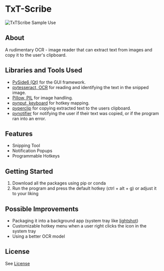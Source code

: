 # TxT-Scribe

![TxTScribe Sample Use](https://user-images.githubusercontent.com/78674944/236726857-b2feb3d5-40bd-4377-ab2a-5f8a326311e6.gif)

## About

A rudimentary OCR - image reader that can extract text from images and copy it to the user's clipboard.

## Libraries and Tools Used
- [PySide6 (Qt)](https://pypi.org/project/PySide6/) for the GUI framework.
- [pytesseract, OCR](https://pypi.org/project/pytesseract/) for reading and identifying the text in the snipped image.
- [Pillow, PIL](https://github.com/python-pillow/Pillow/) for image handling.
- [pynput, keyboard](https://pypi.org/project/pynput/) for hotkey mapping.
- [pyperclip](https://pypi.org/project/pyperclip/) for copying extracted text to the users clipboard.
- [pynotifier](https://pypi.org/project/py-notifier/) for notifying the user if their text was copied, or if the program ran into an error.

## Features
- Snipping Tool
- Notification Popups
- Programmable Hotkeys

## Getting Started
1. Download all the packages using pip or conda
2. Run the program and press the default hotkey (ctrl + alt + g) or adjust it to your liking

## Possible Improvements
- Packaging it into a background app (system tray like [lightshot](https://app.prntscr.com/en/index.html))
- Customizable hotkey menu when a user right clicks the icon in the system tray
- Using a better OCR model

## License
See [License](https://github.com/JaehyeongPark06/TxT-Scribe/blob/main/LICENSE)
